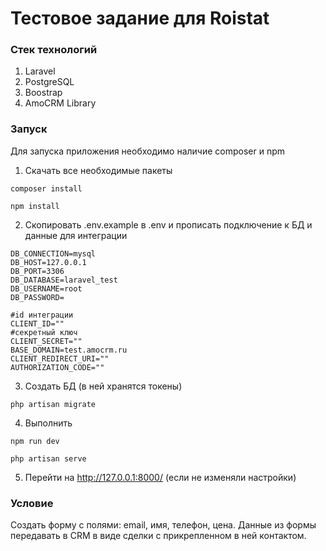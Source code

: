 # Тестовое задание для Roistat

### Стек технологий

1. Laravel
2. PostgreSQL
3. Boostrap
4. AmoCRM Library

### Запуск

Для запуска приложения необходимо наличие composer и npm

1. Cкачать все необходимые пакеты

```
composer install
```

```
npm install
```

2. Скопировать .env.example в .env и прописать подключение к БД и данные для интеграции

```
DB_CONNECTION=mysql
DB_HOST=127.0.0.1
DB_PORT=3306
DB_DATABASE=laravel_test
DB_USERNAME=root
DB_PASSWORD=

#id интеграции
CLIENT_ID=""
#секретный ключ
CLIENT_SECRET=""
BASE_DOMAIN=test.amocrm.ru
CLIENT_REDIRECT_URI=""
AUTHORIZATION_CODE=""

```

3. Создать БД (в ней хранятся токены)

```
php artisan migrate
```

4. Выполнить

```
npm run dev
```

```
php artisan serve
```

5. Перейти на http://127.0.0.1:8000/ (если не изменяли настройки)

### Условие

Создать форму с полями: email, имя, телефон, цена.
Данные из формы передавать в CRM в виде сделки с прикрепленном в ней контактом.
